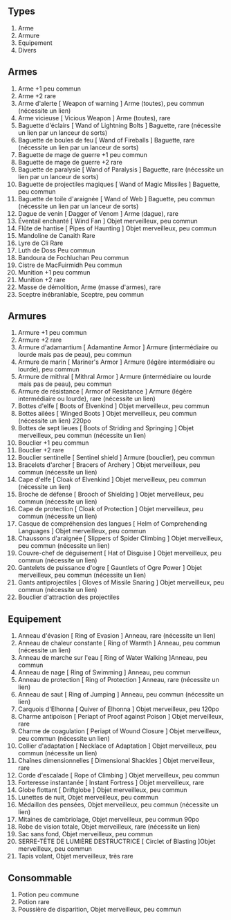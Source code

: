 Types
-----
1. Arme
2. Armure
3. Equipement
4. Divers

Armes
-----
1. Arme +1 peu commun
1. Arme +2 rare
1. Arme d'alerte [ Weapon of warning ] Arme (toutes), peu commun (nécessite un lien)
1. Arme vicieuse [ Vicious Weapon ] Arme (toutes), rare
1. Baguette d'éclairs [ Wand of Lightning Bolts ] Baguette, rare (nécessite un lien par un lanceur de sorts)
1. Baguette de boules de feu [ Wand of Fireballs ] Baguette, rare (nécessite un lien par un lanceur de sorts)
1. Baguette de mage de guerre +1 peu commun
1. Baguette de mage de guerre +2 rare
1. Baguette de paralysie [ Wand of Paralysis ] Baguette, rare (nécessite un lien par un lanceur de sorts)
1. Baguette de projectiles magiques [ Wand of Magic Missiles ] Baguette, peu commun
1. Baguette de toile d'araignée [ Wand of Web ] Baguette, peu commun (nécessite un lien par un lanceur de sorts)
1. Dague de venin [ Dagger of Venom ] Arme (dague), rare
1. Éventail enchanté [ Wind Fan ] Objet merveilleux, peu commun
1. Flûte de hantise [ Pipes of Haunting ] Objet merveilleux, peu commun
1. Mandoline de Canaith	Rare
1. Lyre de Cli	Rare
1. Luth de Doss	Peu commun
1. Bandoura de Fochluchan	Peu commun
1. Cistre de MacFuirmidh	Peu commun
1. Munition +1 peu commun
1. Munition +2 rare
1. Masse de démolition, Arme (masse d'armes), rare
1. Sceptre inébranlable, Sceptre, peu commun


Armures
-------
1. Armure +1 peu commun
1. Armure +2 rare
1. Armure d'adamantium [ Adamantine Armor ] Armure (intermédiaire ou lourde mais pas de peau), peu commun
1. Armure de marin [ Mariner's Armor ] Armure (légère intermédiaire ou lourde), peu commun
1. Armure de mithral [ Mithral Armor ] Armure (intermédiaire ou lourde mais pas de peau), peu commun
1. Armure de résistance [ Armor of Resistance ] Armure (légère intermédiaire ou lourde), rare (nécessite un lien)
1. Bottes d'elfe [ Boots of Elvenkind ] Objet merveilleux, peu commun
1. Bottes ailées [ Winged Boots ] Objet merveilleux, peu commun (nécessite un lien) 220po
1. Bottes de sept lieues [ Boots of Striding and Springing ] Objet merveilleux, peu commun (nécessite un lien)
1. Bouclier +1 peu commun
1. Bouclier +2 rare
1. Bouclier sentinelle [ Sentinel shield ] Armure (bouclier), peu commun
1. Bracelets d'archer [ Bracers of Archery ] Objet merveilleux, peu commun (nécessite un lien)
1. Cape d'elfe [ Cloak of Elvenkind ] Objet merveilleux, peu commun (nécessite un lien)
1. Broche de défense [ Brooch of Shielding ] Objet merveilleux, peu commun (nécessite un lien)
1. Cape de protection [ Cloak of Protection ] Objet merveilleux, peu commun (nécessite un lien)
1. Casque de compréhension des langues [ Helm of Comprehending Languages ] Objet merveilleux, peu commun
1. Chaussons d'araignée [ Slippers of Spider Climbing ] Objet merveilleux, peu commun (nécessite un lien)
1. Couvre-chef de déguisement [ Hat of Disguise ] Objet merveilleux, peu commun (nécessite un lien)
1. Gantelets de puissance d'ogre [ Gauntlets of Ogre Power ] Objet merveilleux, peu commun (nécessite un lien)
1. Gants antiprojectiles [ Gloves of Missile Snaring ] Objet merveilleux, peu commun (nécessite un lien)
1. Bouclier d'attraction des projectiles

Equipement
-------
1. Anneau d'évasion  [ Ring of Evasion ] Anneau, rare (nécessite un lien)
1. Anneau de chaleur constante [ Ring of Warmth ] Anneau, peu commun (nécessite un lien)
1. Anneau de marche sur l'eau [ Ring of Water Walking ]Anneau, peu commun
1. Anneau de nage [ Ring of Swimming ] Anneau, peu commun
1. Anneau de protection [ Ring of Protection ] Anneau, rare (nécessite un lien)
1. Anneau de saut [ Ring of Jumping ] Anneau, peu commun (nécessite un lien)
1. Carquois d'Elhonna [ Quiver of Elhonna ] Objet merveilleux, peu  120po
1. Charme antipoison [ Periapt of Proof against Poison ] Objet merveilleux, rare
1. Charme de coagulation [ Periapt of Wound Closure ] Objet merveilleux, peu commun (nécessite un lien)
1. Collier d'adaptation [ Necklace of Adaptation ] Objet merveilleux, peu commun (nécessite un lien)
1. Chaînes dimensionnelles [ Dimensional Shackles ] Objet merveilleux, rare
1. Corde d'escalade [ Rope of Climbing ] Objet merveilleux, peu commun
1. Forteresse instantanée [ Instant Fortress ] Objet merveilleux, rare
1. Globe flottant [ Driftglobe ] Objet merveilleux, peu commun
1. Lunettes de nuit, Objet merveilleux, peu commun
1. Médaillon des pensées, Objet merveilleux, peu commun (nécessite un lien)
1. Mitaines de cambriolage, Objet merveilleux, peu commun 90po
1. Robe de vision totale, Objet merveilleux, rare (nécessite un lien)
1. Sac sans fond, Objet merveilleux, peu commun
1. SERRE-TÊTE DE LUMIÈRE DESTRUCTRICE [ Circlet of Blasting ]Objet merveilleux, peu commun
1. Tapis volant, Objet merveilleux, très rare

Consommable
---------
1. Potion peu commune
1. Potion rare
1. Poussière de disparition, Objet merveilleux, peu commun
